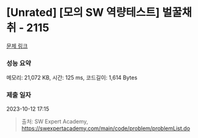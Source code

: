 # [Unrated] [모의 SW 역량테스트] 벌꿀채취 - 2115 

[문제 링크](https://swexpertacademy.com/main/code/problem/problemDetail.do?contestProbId=AV5V4A46AdIDFAWu) 

### 성능 요약

메모리: 21,072 KB, 시간: 125 ms, 코드길이: 1,614 Bytes

### 제출 일자

2023-10-12 17:15



> 출처: SW Expert Academy, https://swexpertacademy.com/main/code/problem/problemList.do